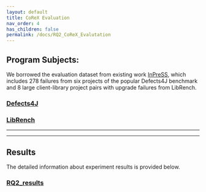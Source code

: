 ```yaml
---
layout: default
title: CoReX Evaluation
nav_order: 4
has_children: false
permalink: /docs/RQ2_CoReX_Evalutation
---
```


## Program Subjects: 
We borrowed the evaluation dataset from existing work [InPreSS](https://ieeexplore.ieee.org/abstract/document/10172711), 
which includes 278 failures from six projects of the popular Defects4J benchmark and 8 large client-library project pairs with upgrade failures from LibRench.

### [Defects4J](https://zenodo.org/record/7683853#.Y_3L1y-975g)

### [LibRench](https://zenodo.org/record/7683853/files/InPreSSBench.zip?download=1)
---
---
## Results
The detailed information about experiment results is provided below.
### [RQ2_results](../../assets/results/RQ2-Results.xlsx)
